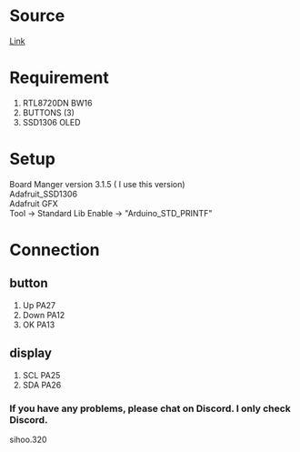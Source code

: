 # Source
[Link](https://github.com/tesa-klebeband/RTL8720dn-Deauther)
# Requirement
1. RTL8720DN BW16
2. BUTTONS (3)
3. SSD1306 OLED
# Setup
  Board Manger version 3.1.5 ( I use this version)  
  Adafruit_SSD1306  
  Adafruit GFX  
  Tool -> Standard Lib Enable -> "Arduino_STD_PRINTF"  
# Connection
## button
1. Up PA27
2. Down PA12
3. OK PA13
## display
1. SCL PA25
2. SDA PA26
### If you have any problems, please chat on Discord. I only check Discord.
sihoo.320
